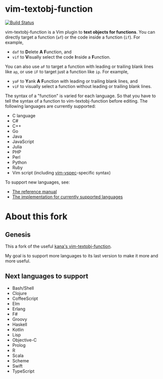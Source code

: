 # vim-textobj-function

[![Build Status](https://travis-ci.org/blackheaven/vim-textobj-function.png)](https://travis-ci.org/blackheaven/vim-textobj-function)




vim-textobj-function is a Vim plugin to **text objects for functions**.  You can
directly target a function (`af`) or the code inside a function (`if`).
For example,

* `daf` to <strong>D</strong>elete <strong>A</strong> <strong>F</strong>unction, and
* `vif` to <strong>V</strong>isually select the code <strong>I</strong>nside a <strong>F</strong>unction.

You can also use `aF` to target a function with leading or trailing blank
lines like `ap`, or use `iF` to target just a function like `ip`.
For example,

- `yaF` to <strong>Y</strong>ank <strong>A</strong> <strong>F</strong>unction with leading or trailing blank lines, and
- `viF` to visually select a function without leading or trailing blank lines.

The syntax of a "function" is varied for each language.  So that you have to
tell the syntax of a function to vim-textobj-function before editing.
The following languages are currently supported:

* C language
* C#
* C++
* Go
* Java
* JavaScript
* Julia
* PHP
* Perl
* Python
* Ruby
* Vim script
  (including [vim-vspec](https://github.com/kana/vim-vspec)-specific syntax)

To support new languages, see:

* [The reference manual](https://github.com/blackheaven/vim-textobj-function/blob/master/doc/textobj-function.txt)
* [The implementation for currently supported languages](https://github.com/blackheaven/vim-textobj-function/tree/master/after/ftplugin)


# About this fork
## Genesis

This a fork of the useful [kana's vim-textobj-function](https://github.com/kana/vim-textobj-function).

My goal is to support more languages to its last version to make it more and more useful.

## Next languages to support

* Bash/Shell
* Clojure
* CoffeeScript
* Elm
* Erlang
* F#
* Groovy
* Haskell
* Kotlin
* Lisp
* Objective-C
* Prolog
* R
* Scala
* Scheme
* Swift
* TypeScript


<!-- vim: set expandtab shiftwidth=4 softtabstop=4 textwidth=78 : -->
